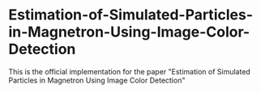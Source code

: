 # Estimation-of-Simulated-Particles-in-Magnetron-Using-Image-Color-Detection
This is the official implementation for the paper "Estimation of Simulated Particles in Magnetron Using Image Color Detection"
